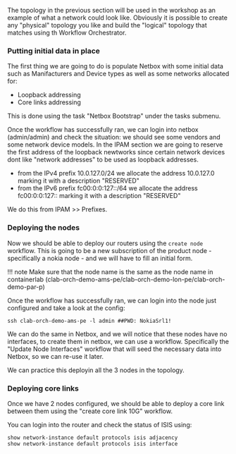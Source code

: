 The topology in the previous section will be used in the workshop as an example of what a network could look like.
Obviously it is possible to create any "physical" topology you like and build the "logical" topology that matches
using th Workflow Orchestrator.


### Putting initial data in place

The first thing we are going to do is populate Netbox with some initial data such as Manifacturers and Device types as well as some networks allocated for:

* Loopback addressing
* Core links addressing

This is done using the task "Netbox Bootstrap" under the tasks submenu.

Once the workflow has successfully ran, we can login into netbox (admin/admin) and check the situation: we should see some vendors and some network device models.
In the IPAM section we are going to reserve the first address of the loopback newtworks since certain network devices dont like "network addresses" to be used as loopback addresses.

* from the IPv4 prefix 10.0.127.0/24 we allocate the address 10.0.127.0 marking it with a description "RESERVED"
* from the IPv6 prefix fc00:0:0:127::/64 we allocate the address fc00:0:0:127:: marking it with a description "RESERVED"

We do this from IPAM >> Prefixes.

### Deploying the nodes

Now we should be able to deploy our routers using the `create node` workflow. This is going to be a new subscription of the product node - specifically a nokia node -  and we will have to fill an initial form. 

!!! note
    Make sure that the node name is the same as the node name in containerlab (clab-orch-demo-ams-pe/clab-orch-demo-lon-pe/clab-orch-demo-par-p)

Once the workflow has successfully ran, we can login into the node just configured and take a look at the config: 
```
ssh clab-orch-demo-ams-pe -l admin ##PWD: NokiaSrl1! 
```
We can do the same in Netbox, and we will notice that these nodes have no interfaces, to create them in netbox, we can use a workflow. Specifically the "Update Node Interfaces" workflow that will seed the necessary data into Netbox, so we can re-use it later. 

We can practice this deployin all the 3 nodes in the topology. 

### Deploying core links
Once we have 2 nodes configured, we should be able to deploy a core link between them using the "create core link 10G" workflow. 

You can login into the router and check the status of ISIS using: 

```
show network-instance default protocols isis adjacency
show network-instance default protocols isis interface
```
